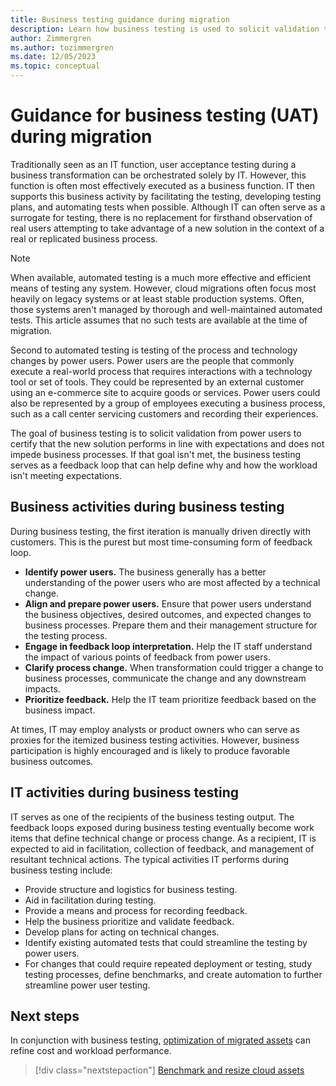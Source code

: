 ```yaml
---
title: Business testing guidance during migration
description: Learn how business testing is used to solicit validation that solution performance is in line with expectations and doesn't impede business processes.
author: Zimmergren
ms.author: tozimmergren
ms.date: 12/05/2023
ms.topic: conceptual
---
```


# Guidance for business testing (UAT) during migration

Traditionally seen as an IT function, user acceptance testing during a business transformation can be orchestrated solely by IT. However, this function is often most effectively executed as a business function. IT then supports this business activity by facilitating the testing, developing testing plans, and automating tests when possible. Although IT can often serve as a surrogate for testing, there is no replacement for firsthand observation of real users attempting to take advantage of a new solution in the context of a real or replicated business process.

> [!NOTE]
> When available, automated testing is a much more effective and efficient means of testing any system. However, cloud migrations often focus most heavily on legacy systems or at least stable production systems. Often, those systems aren't managed by thorough and well-maintained automated tests. This article assumes that no such tests are available at the time of migration.

Second to automated testing is testing of the process and technology changes by power users. Power users are the people that commonly execute a real-world process that requires interactions with a technology tool or set of tools. They could be represented by an external customer using an e-commerce site to acquire goods or services. Power users could also be represented by a group of employees executing a business process, such as a call center servicing customers and recording their experiences.

The goal of business testing is to solicit validation from power users to certify that the new solution performs in line with expectations and does not impede business processes. If that goal isn't met, the business testing serves as a feedback loop that can help define why and how the workload isn't meeting expectations.

## Business activities during business testing

During business testing, the first iteration is manually driven directly with customers. This is the purest but most time-consuming form of feedback loop.

- **Identify power users.** The business generally has a better understanding of the power users who are most affected by a technical change.
- **Align and prepare power users.** Ensure that power users understand the business objectives, desired outcomes, and expected changes to business processes. Prepare them and their management structure for the testing process.
- **Engage in feedback loop interpretation.** Help the IT staff understand the impact of various points of feedback from power users.
- **Clarify process change.** When transformation could trigger a change to business processes, communicate the change and any downstream impacts.
- **Prioritize feedback.** Help the IT team prioritize feedback based on the business impact.

At times, IT may employ analysts or product owners who can serve as proxies for the itemized business testing activities. However, business participation is highly encouraged and is likely to produce favorable business outcomes.

## IT activities during business testing

IT serves as one of the recipients of the business testing output. The feedback loops exposed during business testing eventually become work items that define technical change or process change. As a recipient, IT is expected to aid in facilitation, collection of feedback, and management of resultant technical actions. The typical activities IT performs during business testing include:

- Provide structure and logistics for business testing.
- Aid in facilitation during testing.
- Provide a means and process for recording feedback.
- Help the business prioritize and validate feedback.
- Develop plans for acting on technical changes.
- Identify existing automated tests that could streamline the testing by power users.
- For changes that could require repeated deployment or testing, study testing processes, define benchmarks, and create automation to further streamline power user testing.

## Next steps

In conjunction with business testing, [optimization of migrated assets](./optimize.md) can refine cost and workload performance.

> [!div class="nextstepaction"]
> [Benchmark and resize cloud assets](./optimize.md)
